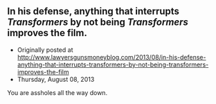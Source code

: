 ## In his defense, anything that interrupts <em>Transformers</em> by not being <em>Transformers</em> improves the film.

 * Originally posted at http://www.lawyersgunsmoneyblog.com/2013/08/in-his-defense-anything-that-interrupts-transformers-by-not-being-transformers-improves-the-film
 * Thursday, August 08, 2013

You are assholes all the way down.